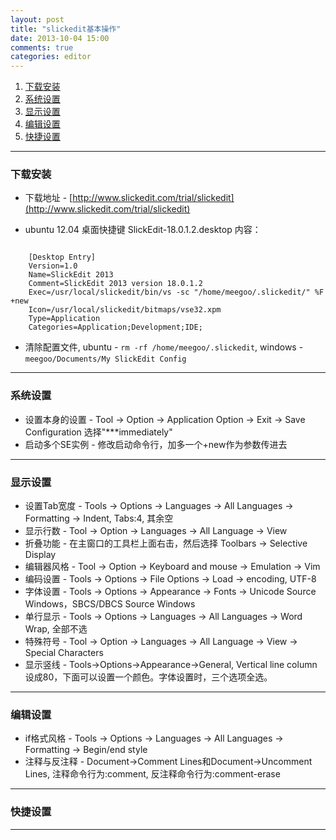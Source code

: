 ```yaml
---
layout: post
title: "slickedit基本操作"
date: 2013-10-04 15:00
comments: true
categories: editor
---
```


<!---
################################################################################
-->

1.	[下载安装](#install)
2.	[系统设置](#system)
3.	[显示设置](#display)
4.	[编辑设置](#edit)
5.	[快捷设置](#hotkey)

<!---
################################################################################
-->
<hr />
<h3 id="install">下载安装</h3>

*	下载地址 - [http://www.slickedit.com/trial/slickedit](http://www.slickedit.com/trial/slickedit)    

*	ubuntu 12.04 桌面快捷键 SlickEdit-18.0.1.2.desktop 内容：    
<pre><code>	
	[Desktop Entry]
	Version=1.0
	Name=SlickEdit 2013
	Comment=SlickEdit 2013 version 18.0.1.2
	Exec=/usr/local/slickedit/bin/vs -sc "/home/meegoo/.slickedit/" %F +new
	Icon=/usr/local/slickedit/bitmaps/vse32.xpm
	Type=Application
	Categories=Application;Development;IDE;
</code></pre>

*	清除配置文件, ubuntu - `rm -rf /home/meegoo/.slickedit`, windows - `meegoo/Documents/My SlickEdit Config`    

<!---
################################################################################
-->
<hr />
<h3 id="system">系统设置</h3>

*	设置本身的设置 - Tool -> Option -> Application Option -> Exit -> Save Configuration 选择"***immediately"
*	启动多个SE实例 - 修改启动命令行，加多一个+new作为参数传进去

<!---
################################################################################
-->
<hr />
<h3 id="display">显示设置</h3>

*	设置Tab宽度 - Tools -> Options -> Languages -> All Languages -> Formatting -> Indent, Tabs:4, 其余空
*	显示行数 - Tool -> Option -> Languages -> All Language -> View
*	折叠功能 - 在主窗口的工具栏上面右击，然后选择 Toolbars -> Selective Display
*	编辑器风格 - Tool -> Option -> Keyboard and mouse -> Emulation -> Vim
*	编码设置 - Tools -> Options -> File Options -> Load -> encoding, UTF-8
*	字体设置 - Tools -> Options -> Appearance -> Fonts -> Unicode Source Windows，SBCS/DBCS Source Windows
*	单行显示 - Tools -> Options -> Languages -> All Languages -> Word Wrap, 全部不选
*	特殊符号 - Tool -> Option -> Languages -> All Language -> View -> Special Characters
*	显示竖线 - Tools->Options->Appearance->General, Vertical line column设成80，下面可以设置一个颜色。字体设置时，三个选项全选。

<!---
################################################################################
-->
<hr />
<h3 id="edit">编辑设置</h3>

*	if格式风格 - Tools -> Options -> Languages -> All Languages -> Formatting -> Begin/end style
*	注释与反注释 - Document->Comment Lines和Document->Uncomment Lines, 注释命令行为:comment, 反注释命令行为:comment-erase

<!---
################################################################################
-->
<hr />
<h3 id="hotkey">快捷设置</h3>

<!---
################################################################################
-->
<hr />

